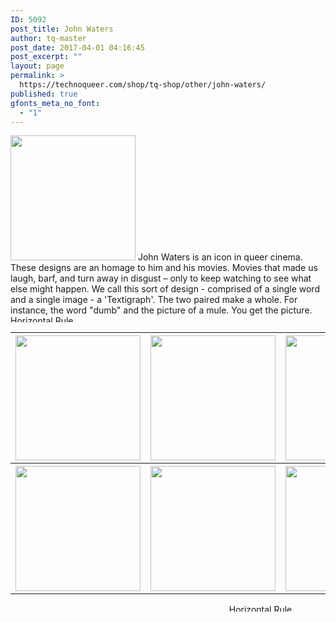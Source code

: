 ```yaml
---
ID: 5092
post_title: John Waters
author: tq-master
post_date: 2017-04-01 04:16:45
post_excerpt: ""
layout: page
permalink: >
  https://technoqueer.com/shop/tq-shop/other/john-waters/
published: true
gfonts_meta_no_font:
  - "1"
---
```

<img class="alignleft size-full wp-image-19115" src="https://technoqueer.com/shop/wp-content/uploads/2017/04/btn-John-Waters-Category.png" alt="" width="200" height="200" />
John Waters is an icon in queer cinema. These designs are an homage to him and his movies. Movies that made us laugh, barf, and turn away in disgust – only to keep watching to see what else might happen. We call this sort of design - comprised of a single word and a single image - a 'Textigraph'. The two paired make a whole. For instance, the word "dumb" and the picture of a mule. You get the picture.
&nbsp;

<img class="aligncenter size-full wp-image-99" src="https://technoqueer.com/shop/wp-content/uploads/2017/03/Rainbow-HR.jpg" alt="Horizontal Rule" width="800" height="11" />
<table width="800" align="center">
<tbody>
<tr>
<th><img class="aligncenter size-full wp-image-19118" src="https://technoqueer.com/shop/wp-content/uploads/2017/04/btn-toilet-waters.png" alt="" width="200" height="200" /></th>
<th><img class="aligncenter size-full wp-image-19117" src="https://technoqueer.com/shop/wp-content/uploads/2017/04/btn-pink-flamingos.png" alt="" width="200" height="200" /></th>
<th><img class="aligncenter size-full wp-image-19120" src="https://technoqueer.com/shop/wp-content/uploads/2017/04/btn-female-trouble.png" alt="" width="200" height="200" /></th>
</tr>
<tr>
<th><img class="aligncenter size-full wp-image-19121" src="https://technoqueer.com/shop/wp-content/uploads/2017/04/btn-cry-baby.png" alt="" width="200" height="200" /></th>
<th><img class="aligncenter size-full wp-image-19119" src="https://technoqueer.com/shop/wp-content/uploads/2017/04/btn-hairspray.png" alt="" width="200" height="200" /></th>
<th><img class="aligncenter size-full wp-image-19116" src="https://technoqueer.com/shop/wp-content/uploads/2017/04/btn-serial-mom.png" alt="" width="200" height="200" /></th>
</tr>
</tbody>
</table>
<p align="center"><img class="aligncenter size-full wp-image-99" src="https://technoqueer.com/shop/wp-content/uploads/2017/03/Rainbow-HR.jpg" alt="Horizontal Rule" width="800" height="12" /></p>
